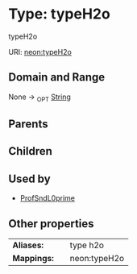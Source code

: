 
# Type: typeH2o


typeH2o

URI: [neon:typeH2o](https://data.neonscience.org/typeH2o)


## Domain and Range

None ->  <sub>OPT</sub> [String](types/String.md)

## Parents


## Children


## Used by

 * [ProfSndL0prime](ProfSndL0prime.md)

## Other properties

|  |  |  |
| --- | --- | --- |
| **Aliases:** | | type h2o |
| **Mappings:** | | neon:typeH2o |

